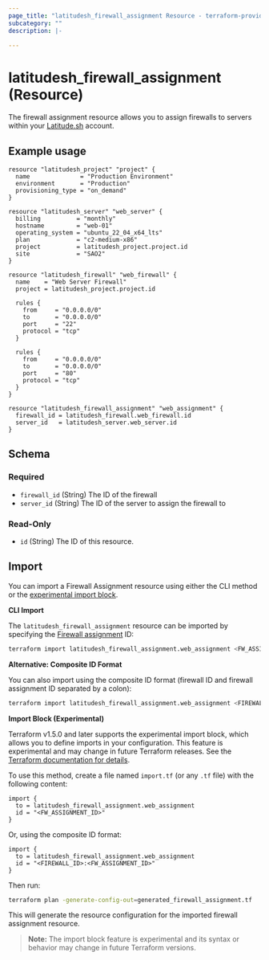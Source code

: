 ```yaml
---
page_title: "latitudesh_firewall_assignment Resource - terraform-provider-latitudesh"
subcategory: ""
description: |-
  
---
```


# latitudesh_firewall_assignment (Resource)

The firewall assignment resource allows you to assign firewalls to servers within your [Latitude.sh](https://latitude.sh/) account.

## Example usage

```hcl
resource "latitudesh_project" "project" {
  name              = "Production Environment"
  environment       = "Production"
  provisioning_type = "on_demand"
}

resource "latitudesh_server" "web_server" {
  billing          = "monthly"
  hostname         = "web-01"
  operating_system = "ubuntu_22_04_x64_lts"
  plan             = "c2-medium-x86"
  project          = latitudesh_project.project.id
  site             = "SAO2"
}

resource "latitudesh_firewall" "web_firewall" {
  name    = "Web Server Firewall"
  project = latitudesh_project.project.id

  rules {
    from     = "0.0.0.0/0"
    to       = "0.0.0.0/0"
    port     = "22"
    protocol = "tcp"
  }

  rules {
    from     = "0.0.0.0/0"
    to       = "0.0.0.0/0"
    port     = "80"
    protocol = "tcp"
  }
}

resource "latitudesh_firewall_assignment" "web_assignment" {
  firewall_id = latitudesh_firewall.web_firewall.id
  server_id   = latitudesh_server.web_server.id
}
```

<!-- schema generated by tfplugindocs -->
## Schema

### Required

- `firewall_id` (String) The ID of the firewall
- `server_id` (String) The ID of the server to assign the firewall to

### Read-Only

- `id` (String) The ID of this resource.

## Import

You can import a Firewall Assignment resource using either the CLI method or the [experimental import block](https://developer.hashicorp.com/terraform/language/import).

**CLI Import**

The `latitudesh_firewall_assignment` resource can be imported by specifying the [Firewall assignment](https://docs.latitude.sh/reference/get-firewall-assignments) ID:

```sh
terraform import latitudesh_firewall_assignment.web_assignment <FW_ASSIGNMENT_ID>
```

**Alternative: Composite ID Format**

You can also import using the composite ID format (firewall ID and firewall assignment ID separated by a colon):

```sh
terraform import latitudesh_firewall_assignment.web_assignment <FIREWALL_ID>:<FW_ASSIGNMENT_ID>
```

**Import Block (Experimental)**

Terraform v1.5.0 and later supports the experimental import block, which allows you to define imports in your configuration. This feature is experimental and may change in future Terraform releases. See the [Terraform documentation for details](https://developer.hashicorp.com/terraform/language/import).

To use this method, create a file named `import.tf` (or any `.tf` file) with the following content:

```hcl
import {
  to = latitudesh_firewall_assignment.web_assignment
  id = "<FW_ASSIGNMENT_ID>"
}
```

Or, using the composite ID format:

```hcl
import {
  to = latitudesh_firewall_assignment.web_assignment
  id = "<FIREWALL_ID>:<FW_ASSIGNMENT_ID>"
}
```

Then run:

```sh
terraform plan -generate-config-out=generated_firewall_assignment.tf
```

This will generate the resource configuration for the imported firewall assignment resource.

> **Note:** The import block feature is experimental and its syntax or behavior may change in future Terraform versions. 
